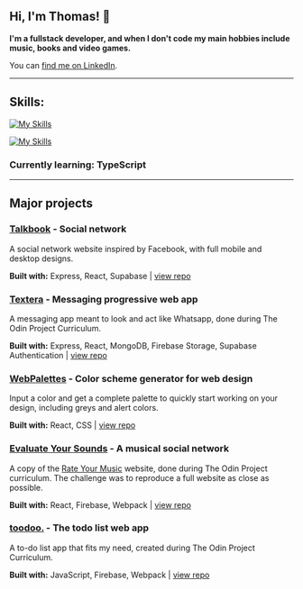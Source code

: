 ## Hi, I'm Thomas! :wave: 
**I'm a fullstack developer, and when I don't code my main hobbies include music, books and video games.**

You can [find me on LinkedIn](https://www.linkedin.com/in/thomas-paysac-5a2713254/).

---

## Skills:
[![My Skills](https://skillicons.dev/icons?i=js,html,css,sass,tailwind,md)](https://skillicons.dev)

[![My Skills](https://skillicons.dev/icons?i=react,nextjs,express,mongodb,firebase,supabase)](https://skillicons.dev)


### Currently learning: TypeScript

---


## Major projects

### [Talkbook](https://talkbook-app.netlify.app/) - Social network
A social network website inspired by Facebook, with full mobile and desktop designs.

**Built with:**
Express, React, Supabase | [view repo](https://github.com/thomaspaysac/freebook)

### [Textera](https://textera.netlify.app/) - Messaging progressive web app
A messaging app meant to look and act like Whatsapp, done during The Odin Project Curriculum.

**Built with:**
Express, React, MongoDB, Firebase Storage, Supabase Authentication | [view repo](https://github.com/thomaspaysac/textera)

### [WebPalettes](https://webpalettes.netlify.app/) - Color scheme generator for web design
Input a color and get a complete palette to quickly start working on your design, including greys and alert colors.

**Built with:**
React, CSS | [view repo](https://github.com/thomaspaysac/palettes)


### [Evaluate Your Sounds](https://rym-clone.web.app/) - A musical social network
A copy of the [Rate Your Music](https://rateyourmusic.com/) website, done during The Odin Project curriculum. The challenge was to reproduce a full website as close as possible.

**Built with:**
React, Firebase, Webpack | [view repo](https://github.com/thomaspaysac/rateeverything)

### [toodoo.](https://toodoo-81e7d.web.app/) - The todo list web app
A to-do list app that fits my need, created during The Odin Project Curriculum. 

**Built with:**
JavaScript, Firebase, Webpack | [view repo](https://github.com/thomaspaysac/todo-app)
